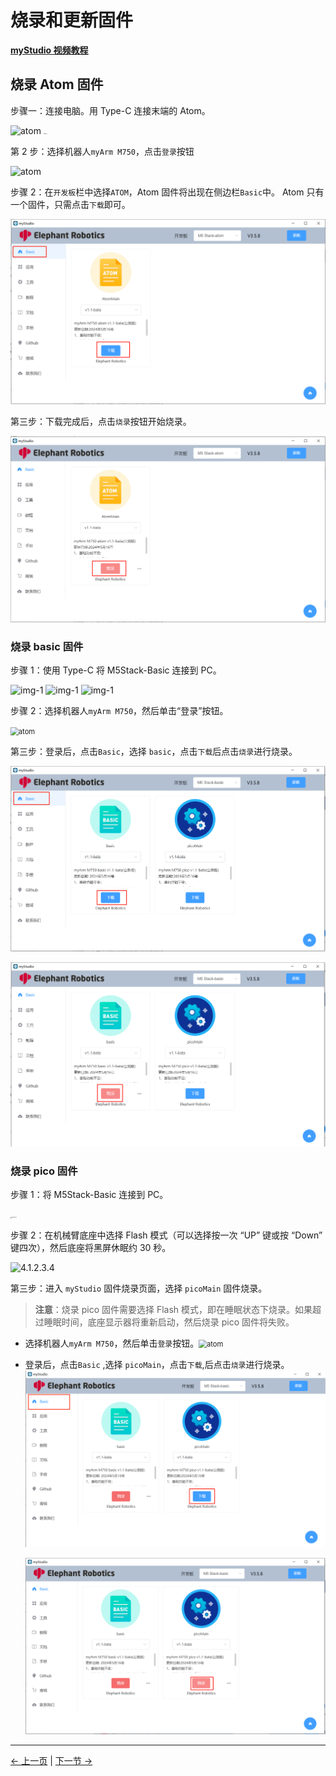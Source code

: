 # 烧录和更新固件

**[myStudio 视频教程](https://www.bilibili.com/video/BV1Qr4y1N7B5/)**

## 烧录 Atom 固件

步骤一：连接电脑。用 Type-C 连接末端的 Atom。

<img src="./img/connect_atom.jpg" alt="atom" width="400" height='auto' />
<img src="./img/connect_atom2.jpg" alt="atom" style="zoom: 12%;" />

第 2 步：选择机器人`myArm M750`，点击`登录`按钮

<img src="./img/320/atom.png" alt="atom"  />

步骤 2：在`开发板`栏中选择`ATOM`，Atom 固件将出现在侧边栏`Basic`中。 Atom 只有一个固件，只需点击`下载`即可。

<img src="./img/320/atom2.png" alt="atom"  />

第三步：下载完成后，点击`烧录`按钮开始烧录。

<img src="./img/320/atom3.png" alt="atom" style="zoom: 80%;" />



### 烧录 basic 固件

步骤 1：使用 Type-C 将 M5Stack-Basic 连接到 PC。

<img src="./img/connect_basic1.jpg" alt="img-1" width="400" height="auto" />



<img src="./img/connect_basic.jpg" alt="img-1" width="400" height="auto" />

<img src="./img/connect_basic2.jpg" alt="img-1" width="400" />

步骤 2：选择机器人`myArm M750`，然后单击“登录”按钮。

<img src="./img/320/1.png" alt="atom" style="zoom:80%;" />

第三步：登录后，点击`Basic`，选择 `basic`，点击`下载`后点击`烧录`进行烧录。

![](./img/320/mirror_robot.png)

![](./img/320/flash_mirror_robot.png)



### 烧录 pico 固件

步骤 1：将 M5Stack-Basic 连接到 PC。

<img src="./img/4.1.2.3.3.jpg" alt="4.1.2.3.3" style="zoom: 15%;" />

步骤 2：在机械臂底座中选择 Flash 模式（可以选择按一次 “UP” 键或按 “Down” 键四次），然后底座将黑屏休眠约 30 秒。

![4.1.2.3.4](./img/4.1.2.3.4.gif)

第三步：进入 `myStudio` 固件烧录页面，选择 `picoMain` 固件烧录。

>  **注意**：烧录 pico 固件需要选择 Flash 模式，即在睡眠状态下烧录。如果超过睡眠时间，底座显示器将重新启动，然后烧录 pico 固件将失败。



 - 选择机器人`myArm M750`，然后单击`登录`按钮。<img src="./img/320/1.png" alt="atom" style="zoom:80%;" />

 - 登录后，点击`Basic` ,选择 `picoMain`，点击`下载`,后点击`烧录`进行烧录。<img src="./img/320/pico_download.png" alt="atom" style="zoom: 80%;" />

   ![](./img/320/pico_flash.png)



---

[← 上一页](5.2.2-install_driver.md) | [下一节 →](../5.3-FirmwareVersionDescription/README.md)